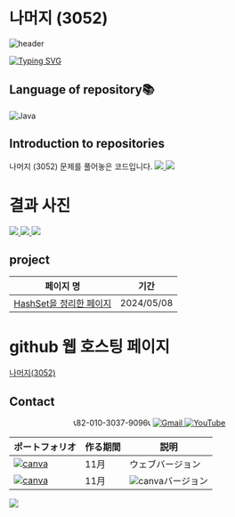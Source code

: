 # 나머지 (3052)
![header](https://capsule-render.vercel.app/api?type=egg&color=gradient&height=300&section=header&text=welcome%2&fontSize=50&desc=백준%20나머지%20(3052)%20문제)

[![Typing SVG](https://readme-typing-svg.demolab.com?font=Fira+Code&pause=1000&color=93BDF7&background=203AFF00&random=false&width=435&lines=My+name+is+kimganghyeon)](https://git.io/typing-svg)

## Language of repository📚
![Java](https://img.shields.io/badge/Java-007396?style=flat-square&logo=java&logoColor=white)

## Introduction to repositories 
나머지 (3052) 문제를 풀어놓은 코드입니다. 
   <a href="https://www.acmicpc.net/problem/3052">
      <img src ="https://github.com/do04200611/Baekjoon/assets/74278578/cc54f5ad-172c-4368-87eb-799b1d326cae">
      <img src ="https://github.com/do04200611/Baekjoon/assets/74278578/db5f6803-f7cd-4ecd-9a0a-7b278493514c">
  </a>

# 결과 사진 <br>
 <a href="https://github.com/do04200611/Baekjoon/blob/main/%EB%82%98%EB%A8%B8%EC%A7%80%20(3052)/Main.java">
   <img src ="https://github.com/do04200611/Baekjoon/assets/74278578/f6ab97e9-0c9c-47da-8f60-92f230e3e9a6" class='child'>
   <img src ="https://github.com/do04200611/Baekjoon/assets/74278578/9612ef07-c8b1-4ec9-87ce-30bf8b3cb5f2" class='child'>
   <img src ="https://github.com/do04200611/Baekjoon/assets/74278578/d524e90d-91ff-4d7d-bd94-c5f5f0cf3546" class='child'>
 </a>    

## project

  | 페이지 명                                                                     |  기간           |
  |--------------------------------------------------------------------------------|---------------|
  |[HashSet을 정리한 페이지](https://kim-kang-hyun.tistory.com/30) |2024/05/08|

# github 웹 호스팅 페이지
<a href="https://do04200611.github.io/Baekjoon/%EB%B0%B0%EC%97%B4/%EB%82%98%EB%A8%B8%EC%A7%80%20(3052)/index.html">나머지(3052)</a><br>

## Contact 
<p align="center">
  📞82-010-3037-9096📞
  <a href="mailto:a01030379096@gmail.com">
    <img src="https://img.shields.io/badge/-Gmail-red?style=for-the-badge&logo=Gmail" alt="Gmail">
  </a>
  <a href="https://www.youtube.com/channel/UC484ZJMavtoPOI4ey-HFdCA">
   <img src="https://img.shields.io/badge/-YouTube-red?style=for-the-badge&logo=youtube"  alt="YouTube">
 </a> <br>
 
  | ポートフォリオ           |  作る期間     |            説明  |
  |------------------------|---------------|----------------------------------------------|
  |<a href="https://kimganghyeon.my.canva.site/kimganghyeon"><img src="https://img.shields.io/badge/canva-purple?style=for-the-badge&logo=canva" alt="canva"></a>|11月|ウェブバージョン|
  |<a href="https://www.canva.com/design/DAFzY5opUiA/Ge33dSKE16cErBaDJDp-BA/edit"><img src="https://img.shields.io/badge/canva-purple?style=for-the-badge&logo=canva" alt="canva"></a>|11月|<img src="https://img.shields.io/badge/canva-purple?style=for-the-badge&logo=canva" alt="canva">バージョン|
</p>
<img src="https://capsule-render.vercel.app/api?type=egg&color=gradient&height=100&text=Thank%20you%20for%20watching.&section=footer" />
